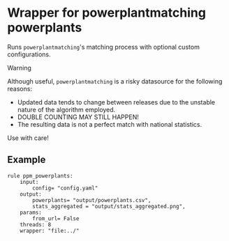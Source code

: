 # Wrapper for powerplantmatching powerplants

Runs `powerplantmatching`'s matching process with optional custom configurations.

>[!warning]
>Although useful, `powerplantmatching` is a risky datasource for the following reasons:
>
>- Updated data tends to change between releases due to the unstable nature of the algorithm employed.
>- DOUBLE COUNTING MAY STILL HAPPEN!
>- The resulting data is not a perfect match with national statistics.
>
>Use with care!

## Example

```snakemake
rule ppm_powerplants:
    input:
        config= "config.yaml"
    output:
        powerplants= "output/powerplants.csv",
        stats_aggregated = "output/stats_aggregated.png",
    params:
        from_url= False
    threads: 8
    wrapper: "file:../"
```

